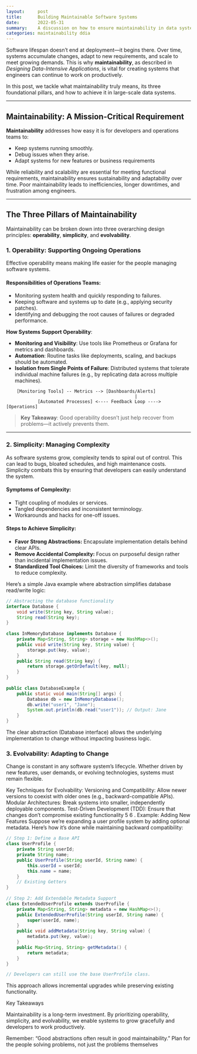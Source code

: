 ```yaml
---
layout:     post  
title:      Building Maintainable Software Systems  
date:       2022-05-31  
summary:    A discussion on how to ensure maintainability in data systems by focusing on operability, simplicity, and evolvability.  
categories: maintainability ddia
---
```

   
Software lifespan doesn’t end at deployment—it begins there. Over time, systems accumulate changes, adapt to new requirements, and scale to meet growing demands. This is why **maintainability**, as described in *Designing Data-Intensive Applications*, is vital for creating systems that engineers can continue to work on productively.  
  
In this post, we tackle what maintainability truly means, its three foundational pillars, and how to achieve it in large-scale data systems.  
  
---
  
## **Maintainability: A Mission-Critical Requirement**  
  
**Maintainability** addresses how easy it is for developers and operations teams to:  
- Keep systems running smoothly.  
- Debug issues when they arise.  
- Adapt systems for new features or business requirements
  
While reliability and scalability are essential for meeting functional requirements, maintainability ensures sustainability and adaptability over time. Poor maintainability leads to inefficiencies, longer downtimes, and frustration among engineers.  
  
---
  
## **The Three Pillars of Maintainability**  
  
Maintainability can be broken down into three overarching design principles: **operability**, **simplicity**, and **evolvability**.  
  
### **1. Operability: Supporting Ongoing Operations**  
  
Effective operability means making life easier for the people managing software systems.   
  
#### Responsibilities of Operations Teams:  
- Monitoring system health and quickly responding to failures.  
- Keeping software and systems up to date (e.g., applying security patches).  
- Identifying and debugging the root causes of failures or degraded performance.  
  
**How Systems Support Operability**:  
- **Monitoring and Visibility**: Use tools like Prometheus or Grafana for metrics and dashboards.  
- **Automation**: Routine tasks like deployments, scaling, and backups should be automated.  
- **Isolation from Single Points of Failure**: Distributed systems that tolerate individual machine failures (e.g., by replicating data across multiple machines).  
  
~~~  
    [Monitoring Tools] -- Metrics --> [Dashboards/Alerts]  
                                                 |  
            [Automated Processes] <---- Feedback Loop ----> [Operations]  
~~~  
  
> **Key Takeaway**: Good operability doesn’t just help recover from problems—it actively prevents them.  
  
---
  
### **2. Simplicity: Managing Complexity**  
  
As software systems grow, complexity tends to spiral out of control. This can lead to bugs, bloated schedules, and high maintenance costs. Simplicity combats this by ensuring that developers can easily understand the system.  
  
#### Symptoms of Complexity:  
- Tight coupling of modules or services.  
- Tangled dependencies and inconsistent terminology.  
- Workarounds and hacks for one-off issues.  
  
#### Steps to Achieve Simplicity:  
- **Favor Strong Abstractions:** Encapsulate implementation details behind clear APIs.  
- **Remove Accidental Complexity:** Focus on purposeful design rather than incidental implementation issues.  
- **Standardized Tool Choices:** Limit the diversity of frameworks and tools to reduce complexity.  
  
Here’s a simple Java example where abstraction simplifies database read/write logic:  
  
```java  
// Abstracting the database functionality  
interface Database {  
    void write(String key, String value);  
    String read(String key);  
}  
  
class InMemoryDatabase implements Database {  
    private Map<String, String> storage = new HashMap<>();  
    public void write(String key, String value) {  
        storage.put(key, value);  
    }  
    public String read(String key) {  
        return storage.getOrDefault(key, null);  
    }  
}  
  
public class DatabaseExample {  
    public static void main(String[] args) {  
        Database db = new InMemoryDatabase();  
        db.write("user1", "Jane");  
        System.out.println(db.read("user1")); // Output: Jane  
    }  
}  
```

The clear abstraction (Database interface) allows the underlying implementation to change without impacting business logic.
 

### **3. Evolvability: Adapting to Change**
 
Change is constant in any software system’s lifecycle. Whether driven by new features, user demands, or evolving technologies, systems must remain flexible.

Key Techniques for Evolvability:
Versioning and Compatibility: Allow newer versions to coexist with older ones (e.g., backward-compatible APIs).
Modular Architectures: Break systems into smaller, independently deployable components.
Test-Driven Development (TDD): Ensure that changes don’t compromise existing functionality 5  6 .
Example: Adding New Features
Suppose we’re expanding a user profile system by adding optional metadata. Here’s how it’s done while maintaining backward compatibility:

```java
// Step 1: Define a Base API  
class UserProfile {  
    private String userId;  
    private String name;  
    public UserProfile(String userId, String name) {  
        this.userId = userId;  
        this.name = name;  
    }  
    // Existing Getters  
}  
  
// Step 2: Add Extendable Metadata Support  
class ExtendedUserProfile extends UserProfile {  
    private Map<String, String> metadata = new HashMap<>();  
    public ExtendedUserProfile(String userId, String name) {  
        super(userId, name);  
    }  
    public void addMetadata(String key, String value) {  
        metadata.put(key, value);  
    }  
    public Map<String, String> getMetadata() {  
        return metadata;  
    }  
}

// Developers can still use the base UserProfile class.  
```  
 
This approach allows incremental upgrades while preserving existing functionality.
 

Key Takeaways
 
Maintainability is a long-term investment. By prioritizing operability, simplicity, and evolvability, we enable systems to grow gracefully and developers to work productively.

Remember: “Good abstractions often result in good maintainability.” Plan for the people solving problems, not just the problems themselves 